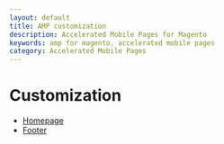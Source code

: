 ```yaml
---
layout: default
title: AMP customization
description: Accelerated Mobile Pages for Magento
keywords: amp for magento, accelerated mobile pages
category: Accelerated Mobile Pages
---
```


# Customization

 -  [Homepage](homepage/)
 -  [Footer](footer/)
